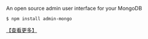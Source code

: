 An open source admin user interface for your MongoDB

```
$ npm install admin-mongo
```

[【查看更多】](https://adminmongo.markmoffat.com/)

